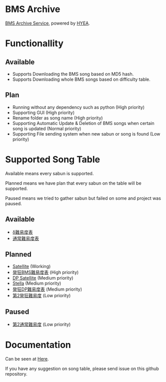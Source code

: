 # BMS Archive

[BMS Archive Service](https://bms.kyouko.moe), powered by [HYEA](http://www.dream-pro.info/~lavalse/LR2IR/search.cgi?mode=mypage&playerid=153937).

# Functionallity 

## Available

- Supports Downloading the BMS song based on MD5 hash.
- Supports Downloading whole BMS songs based on difficulty table.

## Plan

- Running without any dependency such as python (High priority)
- Supporting GUI (High priority)
- Rename folder as song name (High priority)
- Supporting Automatic Update & Deletion of BMS songs when certain song is updated (Normal priority)
- Supporting File sending system when new sabun or song is found (Low priority)

# Supported Song Table

Available means every sabun is supported.

Planned means we have plan that every sabun on the table will be supported.

Paused means we tried to gather sabun but failed on some and project was paused.

## Available

- [δ難易度表](http://dpbmsdelta.web.fc2.com/table/dpdelta.html)
- [通常難易度表](http://www.ribbit.xyz/bms/tables/normal.html)

## Planned

- [Satellite](https://lite.stellabms.xyz/table.html) (Working)
- [発狂BMS難易度表](http://www.ribbit.xyz/bms/tables/insane.html) (High priority)
- [DP Satellite](https://dpl.stellabms.xyz/table.html) (Medium priority)
- [Stella](https://stellabms.xyz/table.html) (Medium priority)
- [発狂DP難易度表](http://dpbmsdelta.web.fc2.com/table/insane.html) (Medium priority)
- [第2発狂難易度](http://rattoto10.jounin.jp/table_insane.html) (Low priority)

## Paused

- [第2通常難易度](http://rattoto10.jounin.jp/table.html) (Low priority)

# Documentation

Can be seen at [Here](https://github.com/ho94949/bms-archive/blob/master/Documentation.md).

If you have any suggestion on song table, please send issue on this github repository.
